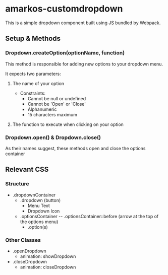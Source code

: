 # amarkos-customdropdown

This is a simple dropdown component built using JS bundled by Webpack.

## Setup & Methods

### Dropdown.createOption(optionName, function)

This method is responsible for adding new options to your dropdown menu.

It expects two parameters:

1. The name of your option
    - Constraints:
        - Cannot be null or undefined 
        - Cannot be 'Open' or 'Close' 
        - Alphanumeric 
        - 15 characters maximum

2. The function to execute when clicking on your option


### Dropdown.open() & Dropdown.close()

As their names suggest, these methods open and close the options container

## Relevant CSS

### Structure

- .dropdownContainer
    - .dropdown (button)
        - Menu Text
        - Dropdown Icon
    - .optionsContainer -- .optionsContainer::before (arrow at the top of the options menu)
        - .option(s)

### Other Classes
- .openDropdown
    - animation: showDropdown
- .closeDropdown
    - animation: closeDropdown


